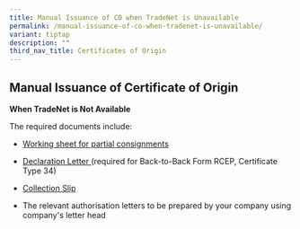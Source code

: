 ```yaml
---
title: Manual Issuance of CO when TradeNet is Unavailable
permalink: /manual-issuance-of-co-when-tradenet-is-unavailable/
variant: tiptap
description: ""
third_nav_title: Certificates of Origin
---
```

<h2>Manual Issuance of Certificate of Origin</h2>
<p><strong>When TradeNet is Not Available</strong>
</p>
<p>The required documents include:</p>
<ul data-tight="true" class="tight">
<li>
<p><a href="https://www.customs.gov.sg/files/businesses/working-sheet-for-back-to-back-application.doc" rel="noopener nofollow" target="_blank">Working sheet for partial consignments </a>
</p>
</li>
<li>
<p><a href="https://go.gov.sg/rcepdeclarationletterv2" rel="noopener nofollow" target="_blank">Declaration Letter </a>(required
for Back-to-Back Form RCEP, Certificate Type 34)</p>
</li>
<li>
<p><a href="https://go.gov.sg/collectionslip" rel="noopener nofollow" target="_blank">Collection Slip</a>
</p>
</li>
<li>
<p>The relevant authorisation letters to be prepared by your company using
company's letter head</p>
</li>
</ul>
<p></p>